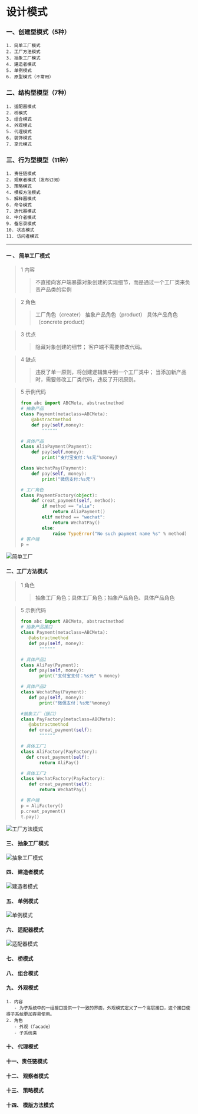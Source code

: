 # 设计模式

### 一、创建型模式（5种）
    1. 简单工厂模式
    2. 工厂方法模式
    3. 抽象工厂模式
    4. 建造者模式
    5. 单例模式
    6. 原型模式（不常用）  


### 二、结构型模型（7种）
    1. 适配器模式 
    2. 桥模式
    3. 组合模式
    4. 外观模式
    5. 代理模式  
    6. 装饰模式
    7. 享元模式
    
### 三、行为型模型（11种）
    1. 责任链模式
    2. 观察者模式（发布订阅）
    3. 策略模式
    4. 模板方法模式
    5. 解释器模式
    6. 命令模式
    7. 迭代器模式
    8. 中介者模式
    9. 备忘录模式
    10. 状态模式
    11. 访问者模式
    
___

#### 一 、 简单工厂模式

> 1 内容
> > 不直接向客户端暴露对象创建的实现细节，而是通过一个工厂类来负责产品类的实例

> 2 角色
> > 工厂角色（creater）
> > 抽象产品角色（product）
> > 具体产品角色（concrete product）

> 3 优点
> > 隐藏对象创建的细节；
> > 客户端不需要修改代码。

> 4 缺点
> > 违反了单一原则，将创建逻辑集中到一个工厂类中；
> > 当添加新产品时，需要修改工厂类代码，违反了开闭原则。

> 5 示例代码
>```python
> from abc import ABCMeta, abstractmethod
> # 抽象产品
> class Payment(metaclass=ABCMeta):
>     @abstractmethod    
>     def pay(self,money):
>         """"""
>
> # 具体产品
> class AliaPayment(Payment):
>     def pay(self,money):
>         print("支付宝支付：%s元"%money)
>
> class WechatPay(Payment):
>     def pay(self, money):
>         print("微信支付:%s元")
>
> # 工厂角色
> class PaymentFactory(object):
>     def creat_payment(self, method):
>         if method == "alia":
>             return AliaPayment()
>         elif method == "wechat":
>             return WechatPay()
>         else:
>             raise TypeError("No such payment name %s" % method)
> # 客户端
> p = 
>
>```

![简单工厂](./images/simple_factory.png)

#### 二、工厂方法模式

> 1 角色
> > 抽象工厂角色；具体工厂角色；抽象产品角色、具体产品角色

> 5 示例代码
> ```python
> from abc import ABCMeta, abstractmethod
> # 抽象产品接口
> class Payment(metaclass=ABCMeta):
>    @abstractmethod
>    def pay(self, money):
>        """"""
>
> # 具体产品1
> class AliPay(Payment):
>    def pay(self, money):
>        print("支付宝支付：%s元" % money)
>
> # 具体产品2
> class WechatPay(Payment):
>    def pay(self, money):
>        print("微信支付：%s元"%money)
>
> #抽象工厂（接口）
> class PayFactory(metaclass=ABCMeta):
>    @abstractmethod
>    def creat_payment(self):
>        """"""
>
> # 具体工厂1
> class AliFactory(PayFactory):
>   def creat_payment(self):
>        return AliPay()
>
> # 具体工厂2
> class WechatFactory(PayFactory):
>    def creat_payment(self):
>        return WechatPay()
> 
> # 客户端
> p = AliFactory()
> p.creat_payment()
> t.pay()
>```

![工厂方法模式](./images/factory.png)


#### 三、 抽象工厂模式

![抽象工厂模式](./images/)
#### 四、 建造者模式

![建造者模式](./images/build.png)
#### 五、 单例模式

![单例模式](./images/singleton.png)
#### 六、 适配器模式

![适配器模式](./images/)
#### 七、 桥模式


#### 八、 组合模式


#### 九、 外观模式
    1. 内容
       - 为子系统中的一组接口提供一个一致的界面，外观模式定义了一个高层接口，这个接口使得子系统更加容易使用。
    2. 角色
       - 外观（facade）
       - 子系统类
#### 十、 代理模式


#### 十一、责任链模式



#### 十二、 观察者模式


#### 十三、 策略模式


#### 十四、 模版方法模式